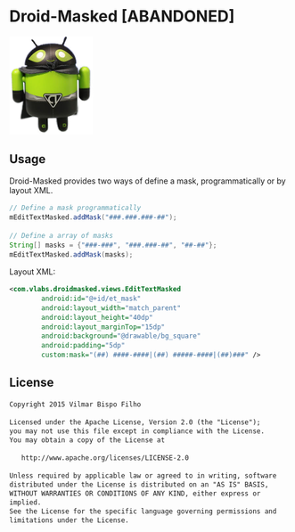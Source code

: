 Droid-Masked [ABANDONED]
=======

<img src="https://raw.githubusercontent.com/vilmarbfilho/Droid-Masked/master/droidMasked.png" alt="DroidMasked" />

Usage
-----
Droid-Masked provides two ways of define a mask, programmatically or by layout XML.


```java
// Define a mask programmatically
mEditTextMasked.addMask("###.###.###-##");

// Define a array of masks
String[] masks = {"###-###", "###.###-##", "##-##"};
mEditTextMasked.addMask(masks);

```

Layout XML:

```xml
<com.vlabs.droidmasked.views.EditTextMasked
        android:id="@+id/et_mask"
        android:layout_width="match_parent"
        android:layout_height="40dp"
        android:layout_marginTop="15dp"
        android:background="@drawable/bg_square"
        android:padding="5dp"
        custom:mask="(##) ####-####|(##) #####-####|(##)###" />
```

License
--------

    Copyright 2015 Vilmar Bispo Filho

    Licensed under the Apache License, Version 2.0 (the "License");
    you may not use this file except in compliance with the License.
    You may obtain a copy of the License at

       http://www.apache.org/licenses/LICENSE-2.0

    Unless required by applicable law or agreed to in writing, software
    distributed under the License is distributed on an "AS IS" BASIS,
    WITHOUT WARRANTIES OR CONDITIONS OF ANY KIND, either express or implied.
    See the License for the specific language governing permissions and
    limitations under the License.

